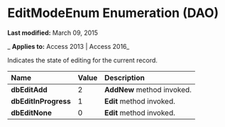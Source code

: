 
# EditModeEnum Enumeration (DAO)

 **Last modified:** March 09, 2015

 _ **Applies to:** Access 2013 | Access 2016_

Indicates the state of editing for the current record.



|**Name**|**Value**|**Description**|
|:-----|:-----|:-----|
|**dbEditAdd**|2|**AddNew** method invoked.|
|**dbEditInProgress**|1|**Edit** method invoked.|
|**dbEditNone**|0|**Edit** method invoked.|
